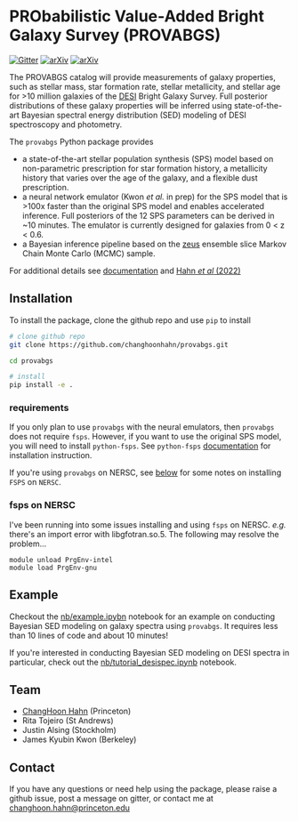 # PRObabilistic Value-Added Bright Galaxy Survey (PROVABGS)
[![Gitter](https://badges.gitter.im/provabgs/provabgs.svg)](https://gitter.im/provabgs/provabgs?utm_source=badge&utm_medium=badge&utm_campaign=pr-badge)
[![arXiv](https://img.shields.io/badge/arXiv-2202.01809-b31b1b.svg)](https://arxiv.org/abs/2202.01809)
[![arXiv](https://img.shields.io/badge/arXiv-2209.14323-b31b1b.svg)](https://arxiv.org/abs/2209.14323)

The PROVABGS catalog will provide measurements of galaxy properties, such as stellar mass, 
star formation rate, stellar metallicity, and stellar age for >10 million galaxies of the 
[DESI](http://desi.lbl.gov/) Bright Galaxy Survey. 
Full posterior distributions of these galaxy properties will be inferred using state-of-the-art
Bayesian spectral energy distribution (SED) modeling of DESI spectroscopy and photometry.

The `provabgs` Python package provides 

- a state-of-the-art stellar population synthesis (SPS) model based on
  non-parametric prescription for star formation history, a metallicity 
  history that varies over the age of the galaxy, and a flexible dust 
  prescription. 
- a neural network emulator (Kwon *et al.* in prep) for the SPS model
  that is >100x faster than the original SPS model and enables accelerated 
  inference. Full posteriors of the 12 SPS parameters can be derived in 
  ~10 minutes. The emulator is currently designed for galaxies from 0 < z < 0.6.
- a Bayesian inference pipeline based on the [zeus](https://github.com/minaskar/zeus)
  ensemble slice Markov Chain Monte Carlo (MCMC) sample.  

For additional details see [documentation](https://changhoonhahn.github.io/provabgs) 
and [Hahn *et al* (2022)](https://arxiv.org/abs/2202.01809)

## Installation
To install the package, clone the github repo and use `pip` to install  
```bash
# clone github repo 
git clone https://github.com/changhoonhahn/provabgs.git

cd provabgs

# install 
pip install -e . 
```

### requirements
If you only plan to use `provabgs` with the neural emulators, then `provabgs` 
does not require `fsps`. However, if you want to use the original SPS model, 
you will need to install `python-fsps`.  See `python-fsps`
[documentation](https://python-fsps.readthedocs.io/en/latest/) for installation
instruction. 

If you're using `provabgs` on NERSC, see [below](#fsps-on-nersc) for 
some notes on installing `FSPS` on `NERSC`.

### fsps on NERSC
I've been running into some issues installing and using `fsps` on NERSC. *e.g.*
there's an import error with libgfotran.so.5. The following may resolve the problem... 
```
module unload PrgEnv-intel
module load PrgEnv-gnu

```

## Example
Checkout the [nb/example.ipybn](https://github.com/changhoonhahn/provabgs/blob/main/nb/example.ipynb) 
notebook for an example on conducting Bayesian SED modeling on galaxy 
spectra using `provabgs`. It requires less than 10 lines of code and 
about 10 minutes!

If you're interested in conducting Bayesian SED modeling on DESI spectra in
particular, check out the [nb/tutorial_desispec.ipynb](https://github.com/changhoonhahn/provabgs/blob/main/nb/tutorial_desispec.ipynb)
notebook. 

## Team
- [ChangHoon Hahn](https://changhoonhahn.github.io) (Princeton)
- Rita Tojeiro (St Andrews)
- Justin Alsing (Stockholm) 
- James Kyubin Kwon (Berkeley) 


## Contact
If you have any questions or need help using the package, please raise a github issue, post a message on gitter, or contact me at changhoon.hahn@princeton.edu
